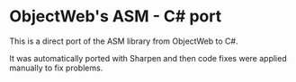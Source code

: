 # ObjectWeb's ASM - C# port

This is a direct port of the ASM library from ObjectWeb to C#.

It was automatically ported with Sharpen and then code fixes were applied manually to fix problems.
